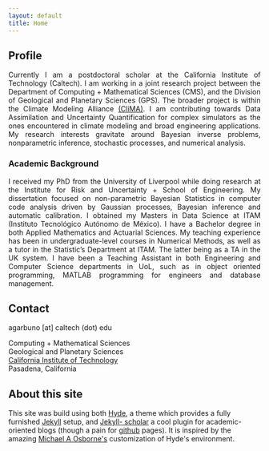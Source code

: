 ```yaml
---
layout: default
title: Home
---
```


## Profile

<div align="justify">

Currently I am a postdoctoral scholar at the California Institute of Technology
(Caltech). I am working in a joint research project between the Department of
Computing + Mathematical Sciences (CMS), and the Division of Geological and
Planetary Sciences (GPS).  The broader project is within the Climate Modeling
Alliance [(CliMA)](https://clima.caltech.edu/). I am contributing towards Data
Assimilation and Uncertainty Quantification for complex simulators as the ones
encountered in climate modeling and broad engineering applications. My research
interests gravitate around Bayesian inverse problems, nonparametric inference,
stochastic processes, and numerical analysis.

<!---I am driven by large scale applications of mathematical models, often
encountered in numerical optimisation and pattern recognition tasks as in
machine learning. As a professional, I have specialised in numerical methods,
statistical modelling, data visualisation and applied probability models.--->

</div>

<div align="justify"></div>

### Academic Background

<div align="justify">

I received my PhD from the University of Liverpool while doing research at the
Institute for Risk and Uncertainty + School of Engineering. My dissertation
focused on non-parametric Bayesian Statistics in computer code analysis driven
by Gaussian processes, Bayesian inference and automatic calibration. I obtained
my Masters in Data Science at ITAM (Instituto Tecnológico Autónomo de México). I
have a Bachelor degree in both Applied Mathematics and Actuarial Sciences. My
teaching experience has been in undergraduate-level courses in Numerical
Methods, as well as a tutor in the Statistic’s Department at ITAM. The latter
being as a TA in the UK system. I have been a Teaching Assistant in both
Engineering and Computer Science departments in UoL, such as in object oriented
programming, MATLAB programming for engineers and database management.

</div>

## Contact

agarbuno [at] caltech (dot) edu

Computing + Mathematical Sciences  
Geological and Planetary Sciences  
[California Institute of Technology](http://www.caltech.edu/)  
Pasadena, California

## About this site

This site was build using both [Hyde](https://github.com/poole/hyde), a theme
which provides a fully furnished [Jekyll]() setup, and [Jekyll-
scholar](https://github.com/inukshuk/jekyll-scholar) a cool plugin for
academic-oriented blogs (though a pain for [github](http://github.com)
pages). It is inspired by the amazing [Michael A
Osborne's](http://www.robots.ox.ac.uk/~mosb/) customization of Hyde's
environment.
